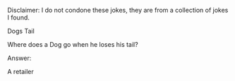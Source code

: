 Disclaimer: I do not condone these jokes, they are from a collection of jokes I found.

Dogs Tail

Where does a Dog go when he loses his tail?

Answer:

A retailer

